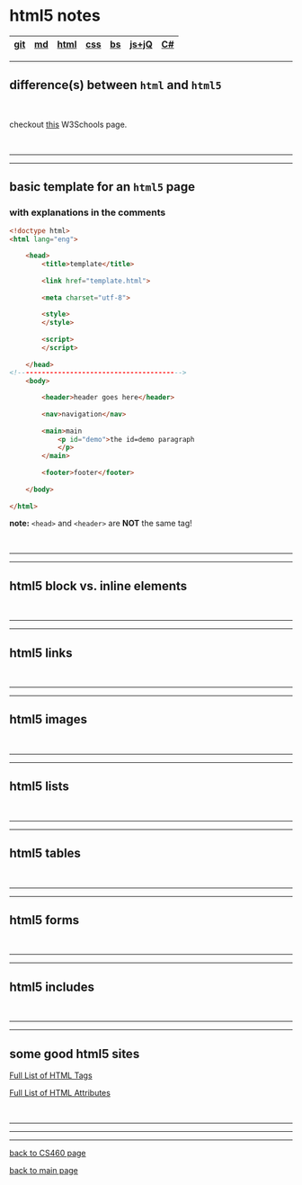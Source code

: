 # html5 notes  

| <a href="" target="_blank">git</a> | <a href="" target="_blank">md</a> | <a href="" target="_blank">html</a> | <a href="" target="_blank">css</a> | <a href="" target="_blank">bs</a> | <a href="" target="_blank">js+jQ</a> | <a href="" target="_blank">C#</a> |  
| --- | --- | --- | --- | --- | --- | --- |  

---

## difference(s) between `html` and `html5`  


<br>

checkout <a href="https://www.w3schools.com/html/html5_intro.asp" target="_blank">this</a> W3Schools page.

<br>

---
---
## basic template for an `html5` page  
### with explanations in the comments  
```html
<!doctype html>
<html lang="eng">

    <head>
        <title>template</title>
        
        <link href="template.html">
        
        <meta charset="utf-8">
        
        <style>
        </style>
        
        <script>
        </script>
        
    </head>
<!----------------------------------------->
    <body>

        <header>header goes here</header>
        
        <nav>navigation</nav>
        
        <main>main
            <p id="demo">the id=demo paragraph
            </p>
        </main>
        
        <footer>footer</footer>
    
    </body>    
    
</html>
```
__note:__ `<head>` and `<header>` are **NOT** the same tag!  

<br>

---
---
## html5 block vs. inline elements  


<br>

---
---
## html5 links  


<br>

---
---
## html5 images  

<br>

---
---
## html5 lists  


<br>

---
---
## html5 tables    


<br>

---
---
## html5 forms  


<br>

---
---
## html5 includes  


<br>

---
---
## some good html5 sites    
<a href="" target="_blank"></a>  

<a href="" target="_blank"></a>  

<a href="https://www.w3schools.com/tags/default.asp" target="_blank">Full List of HTML Tags</a>

<a href="https://www.w3schools.com/tags/ref_attributes.asp" target="_blank">Full List of HTML Attributes</a>

<br>

---
---
---
[back to CS460 page](https://Stormy9.github.io/CS460#html/ "CS460 main page")   

[back to main page](https://Stormy9.github.io/ "main page")   
